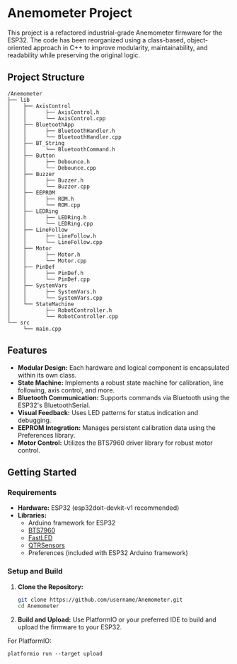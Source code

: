 # Anemometer Project

This project is a refactored industrial-grade Anemometer firmware for the ESP32. The code has been reorganized using a class-based, object-oriented approach in C++ to improve modularity, maintainability, and readability while preserving the original logic.

## Project Structure
```
/Anemometer
├── lib
│    ├── AxisControl
│    │      ├── AxisControl.h
│    │      └── AxisControl.cpp
│    ├── BluetoothApp
│    │      ├── BluetoothHandler.h
│    │      └── BluetoothHandler.cpp
│    ├── BT_String
│    │      └── BluetoothCommand.h
│    ├── Button
│    │      ├── Debounce.h
│    │      └── Debounce.cpp
│    ├── Buzzer
│    │      ├── Buzzer.h
│    │      └── Buzzer.cpp
│    ├── EEPROM
│    │      ├── ROM.h
│    │      └── ROM.cpp
│    ├── LEDRing
│    │      ├── LEDRing.h
│    │      └── LEDRing.cpp
│    ├── LineFollow
│    │      ├── LineFollow.h
│    │      └── LineFollow.cpp
│    ├── Motor
│    │      ├── Motor.h
│    │      └── Motor.cpp
│    ├── PinDef
│    │      ├── PinDef.h
│    │      └── PinDef.cpp
│    ├── SystemVars
│    │      ├── SystemVars.h
│    │      └── SystemVars.cpp
│    └── StateMachine
│           ├── RobotController.h
│           └── RobotController.cpp
└── src
     └── main.cpp
```

## Features

- **Modular Design:** Each hardware and logical component is encapsulated within its own class.
- **State Machine:** Implements a robust state machine for calibration, line following, axis control, and more.
- **Bluetooth Communication:** Supports commands via Bluetooth using the ESP32's BluetoothSerial.
- **Visual Feedback:** Uses LED patterns for status indication and debugging.
- **EEPROM Integration:** Manages persistent calibration data using the Preferences library.
- **Motor Control:** Utilizes the BTS7960 driver library for robust motor control.

## Getting Started

### Requirements

- **Hardware:** ESP32 (esp32doit-devkit-v1 recommended)  
- **Libraries:** 
  - Arduino framework for ESP32  
  - [BTS7960](https://github.com/your-library-url)  
  - [FastLED](http://fastled.io/)  
  - [QTRSensors](https://www.pololu.com/docs/0J18)  
  - Preferences (included with ESP32 Arduino framework)

### Setup and Build

1. **Clone the Repository:**

   ```bash
   git clone https://github.com/username/Anemometer.git
   cd Anemometer
2. **Build and Upload:**
Use PlatformIO or your preferred IDE to build and upload the firmware to your ESP32.

For PlatformIO:
```
platformio run --target upload
```
